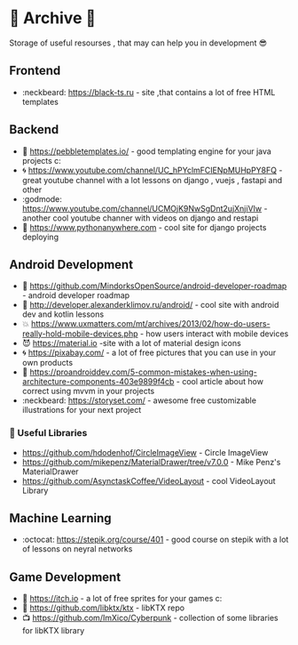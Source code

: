 # 🐜 Archive 🐜
Storage of useful resourses , that may can help you in development 😎 
## Frontend
- :neckbeard: https://black-ts.ru - site ,that contains a lot of free HTML templates 
## Backend
- :ghost: https://pebbletemplates.io/ - good templating engine for your java projects c:
- 🌀 https://www.youtube.com/channel/UC_hPYclmFCIENpMUHpPY8FQ - great youtube channel with a lot lessons on django , vuejs , fastapi and other
- :godmode:  https://www.youtube.com/channel/UCMOjK9NwSgDnt2ujXnjiVIw - another cool youtube channer with videos on django and restapi
- :japanese_goblin: https://www.pythonanywhere.com - cool site for django projects deploying
## Android Development
- :ghost: https://github.com/MindorksOpenSource/android-developer-roadmap - android developer roadmap
- 🔋 http://developer.alexanderklimov.ru/android/ - cool site with android dev and kotlin lessons
- :collision: https://www.uxmatters.com/mt/archives/2013/02/how-do-users-really-hold-mobile-devices.php - how users interact with mobile devices
- :smiling_imp: https://material.io -site with a lot of material design icons
- 🌀 https://pixabay.com/ - a lot of free pictures that you can use in your own products
- :ghost: https://proandroiddev.com/5-common-mistakes-when-using-architecture-components-403e9899f4cb - cool article about how correct using mvvm in your projects
- :neckbeard: https://storyset.com/ - awesome free customizable illustrations for your next project

### 🐜 Useful Libraries
 - https://github.com/hdodenhof/CircleImageView - Circle ImageView
 - https://github.com/mikepenz/MaterialDrawer/tree/v7.0.0 - Mike Penz's MaterialDrawer
 - https://github.com/AsynctaskCoffee/VideoLayout - cool VideoLayout Library
 
## Machine Learning
- :octocat: https://stepik.org/course/401 - good course on stepik with a lot of lessons on neyral networks

## Game Development
- :dog: https://itch.io - a lot of free sprites for your games c:
- :ghost: https://github.com/libktx/ktx - libKTX repo
- :tv: https://github.com/ImXico/Cyberpunk - collection of some libraries for libKTX library
